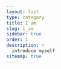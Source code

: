 ```yaml
---
layout: list
type: category
title: I am
slug: i_am
sidebar: true
order: 1
description: >
  introduce myself
sitemap: true
---
```


<!-- ##

# Featured tags need to have either the `list` or `grid` layout (PRO only).

layout: portfolio

# The title of the tag's page.

title: I_am

# The name of the tag, used in a post's front matter (e.g. tags: [<slug>]).

slug: i_am

# (Optional) Write a short (~150 characters) description of this featured tag.

description: >
Who*am_I*?

# (Optional) You can disable grouping posts by date.

# no_groups: true

order: 1

# Exclude this example category from the sitemap.

# DON'T USE THIS SETTING IN YOUR CATEGORIES!

## sitemap: false -->
